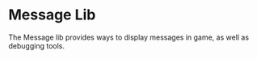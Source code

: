# Message Lib

The Message lib provides ways to display messages in game, as well as debugging tools.


